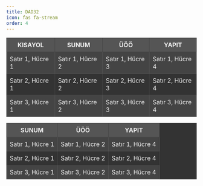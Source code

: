 ```yaml
---
title: DAD32
icon: fas fa-stream
order: 4
---
```


<div style="text-align: left; padding: 0; margin: 0;">

  <table style="border-collapse: collapse; background-color: #333; color: #eee; table-layout: fixed;">
    <thead>
      <tr style="background-color: #555;">
        <th style="border: 1px solid #444; padding: 8px; text-align: center;">KISAYOL</th>
        <th style="border: 1px solid #444; padding: 8px; text-align: center;">SUNUM</th>
        <th style="border: 1px solid #444; padding: 8px; text-align: center;">ÜÖÖ</th>
        <th style="border: 1px solid #444; padding: 8px; text-align: center;">YAPIT</th>
      </tr>
    </thead>
    <tbody>
      <tr style="background-color: #444;">
        <td style="border: 1px solid #555; padding: 8px;">Satır 1, Hücre 1</td>
        <td style="border: 1px solid #555; padding: 8px;">Satır 1, Hücre 2</td>
        <td style="border: 1px solid #555; padding: 8px;">Satır 1, Hücre 3</td>
        <td style="border: 1px solid #555; padding: 8px;">
          <a href="https://ornek1.com" target="_blank" style="color: #eee; text-decoration: none;">Satır 1, Hücre 4</a>
        </td>
      </tr>
      <tr style="background-color: #333;">
        <td style="border: 1px solid #444; padding: 8px;">Satır 2, Hücre 1</td>
        <td style="border: 1px solid #444; padding: 8px;">Satır 2, Hücre 2</td>
        <td style="border: 1px solid #444; padding: 8px;">Satır 2, Hücre 3</td>
        <td style="border: 1px solid #444; padding: 8px;">
          <a href="https://ornek2.com" target="_blank" style="color: #eee; text-decoration: none;">Satır 2, Hücre 4</a>
        </td>
      </tr>
      <tr style="background-color: #444;">
        <td style="border: 1px solid #555; padding: 8px;">Satır 3, Hücre 1</td>
        <td style="border: 1px solid #555; padding: 8px;">Satır 3, Hücre 2</td>
        <td style="border: 1px solid #555; padding: 8px;">Satır 3, Hücre 3</td>
        <td style="border: 1px solid #555; padding: 8px;">
          <a href="https://ornek3.com" target="_blank" style="color: #eee; text-decoration: none;">Satır 3, Hücre 4</a>
        </td>
      </tr>
    </tbody>
  </table>

  <table style="border-collapse: collapse; background-color: #333; color: #eee; table-layout: fixed;">
    <thead>
      <tr style="background-color: #555;">
        <th style="border: 1px solid #444; padding: 8px; text-align: center;">SUNUM</th>
        <th style="border: 1px solid #444; padding: 8px; text-align: center;">ÜÖÖ</th>
        <th style="border: 1px solid #444; padding: 8px; text-align: center;">YAPIT</th>
      </tr>
    </thead>
    <tbody>
      <tr style="background-color: #444;">
        <td style="border: 1px solid #555; padding: 8px;">Satır 1, Hücre 1</td>
        <td style="border: 1px solid #555; padding: 8px;">Satır 1, Hücre 2</td>
        <td style="border: 1px solid #555; padding: 8px;">
          <a href="https://ornek1.com" target="_blank" style="color: #eee; text-decoration: none;">Satır 1, Hücre 4</a>
        </td>
      </tr>
      <tr style="background-color: #333;">
        <td style="border: 1px solid #444; padding: 8px;">Satır 2, Hücre 1</td>
        <td style="border: 1px solid #444; padding: 8px;">Satır 2, Hücre 2</td>
        <td style="border: 1px solid #444; padding: 8px;">
          <a href="https://ornek2.com" target="_blank" style="color: #eee; text-decoration: none;">Satır 2, Hücre 4</a>
        </td>
      </tr>
      <tr style="background-color: #444;">
        <td style="border: 1px solid #555; padding: 8px;">Satır 3, Hücre 1</td>
        <td style="border: 1px solid #555; padding: 8px;">Satır 3, Hücre 2</td>
        <td style="border: 1px solid #555; padding: 8px;">
          <a href="https://ornek3.com" target="_blank" style="color: #eee; text-decoration: none;">Satır 3, Hücre 4</a>
        </td>
      </tr>
    </tbody>
  </table>

</div>
